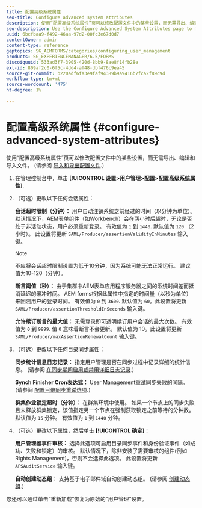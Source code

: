 ```yaml
---
title: 配置高级系统属性
seo-title: Configure advanced system attributes
description: 使用“配置高级系统属性”页可以修改配置文件中的某些设置，而无需导出、编辑和导入文件。
seo-description: Use the Configure Advanced System Attributes page to modify certain settings in the configuration file without the need to export, edit, and import the file.
uuid: 6bcfbaa9-f492-46aa-97d2-00fc3e67d0d7
contentOwner: admin
content-type: reference
geptopics: SG_AEMFORMS/categories/configuring_user_management
products: SG_EXPERIENCEMANAGER/6.5/FORMS
discoiquuid: 533ad3f7-3905-420d-8bb9-8ae8f14fb28e
exl-id: 809af2c0-6f5c-4dd4-af48-dbf476c9ea45
source-git-commit: b220adf6fa3e9faf94389b9a9416b7fca2f89d9d
workflow-type: tm+mt
source-wordcount: '475'
ht-degree: 1%

---
```


# 配置高级系统属性 {#configure-advanced-system-attributes}

使用“配置高级系统属性”页可以修改配置文件中的某些设置，而无需导出、编辑和导入文件。 (请参阅 [导入和导出配置文件](/help/forms/using/admin-help/importing-exporting-configuration-file.md#importing-and-exporting-the-configuration-file).)

1. 在管理控制台中，单击 **[!UICONTROL 设置>用户管理>配置>配置高级系统属性]**.
1. （可选）更改以下任何会话属性：

   **会话超时限制（分钟）：** 用户自动注销系统之前经过的时间（以分钟为单位）。 默认情况下，AEM表单组件（如Workbench）会在两小时后超时，无论是否处于非活动状态，用户必须重新登录。 有效值为 `1` 到 `1440`. 默认值为 `120` （2小时）。 此设置将更新 `SAML/Producer/assertionValidityInMinutes` 输入键。

   >[!NOTE]
   >
   >不应将会话超时限制设置为低于10分钟，因为系统可能无法正常运行。 建议值为10-120（分钟）。

   **断言阈值（秒）：** 由于集群中AEM表单应用程序服务器之间的系统时间差而抵消延迟的缓冲时间。 AEM forms根据此属性中指定的时间量（以秒为单位）来回溯用户的登录时间。 有效值为 `0` 到 `3600`. 默认值为 `60`。此设置将更新 `SAML/Producer/assertionThresholdInSeconds` 输入键。

   **允许续订断言的最大值：** 无需登录即可透明续订用户会话的最大次数。 有效值为 `0` 到 `9999`. 值 `0` 意味着断言不会更新。 默认值为 10。此设置将更新 `SAML/Producer/maxAssertionRenewalCount` 输入键。

1. （可选）更改以下任何目录同步属性：

   **同步统计信息日志记录：** 指定用户管理是否在同步过程中记录详细的统计信息。 (请参阅 [在同步期间启用或禁用详细日志记录](/help/forms/using/admin-help/synchronizing-directories.md#enable-or-disable-detailed-logging-during-synchronization).)

   **Synch Finisher Cron表达式：** User Management重试同步失败的间隔。 (请参阅 [配置目录同步重试选项](/help/forms/using/admin-help/synchronizing-directories.md#configure-the-directory-synchronization-retry-option).)

   **群集作业锁定超时（分钟）：** 在群集环境中使用。 如果一个节点上的同步失败且未释放群集锁定，该值指定另一个节点在强制获取锁定之前等待的分钟数。 默认值为 `15` 分钟。 有效值为 `1` 到 `1440` 分钟。

1. （可选）更改以下属性，然后单击 **[!UICONTROL 确定]**：

   **用户管理器事件审核：** 选择此选项可启用目录同步事件和身份验证事件（如成功、失败和锁定）的审核。 默认情况下，除非安装了需要审核的组件(例如Rights Management)，否则不会选择此选项。 此设置将更新 `APSAuditService` 输入键。

   **自动创建动态组：** 支持基于电子邮件域自动创建动态组。 (请参阅 [创建动态组](/help/forms/using/admin-help/creating-configuring-groups.md#create-a-dynamic-group).)

您还可以通过单击“重新加载”恢复为原始的“用户管理”设置。
